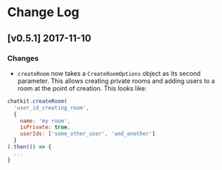 # Change Log

## [v0.5.1] 2017-11-10

### Changes

- `createRoom` now takes a `CreateRoomOptions` object as its second parameter. This allows creating private rooms and adding users to a room at the point of creation. This looks like:

```js
chatkit.createRoom(
  'user_id_creating_room',
  {
    name: 'my room',
    isPrivate: true,
    userIds: ['some_other_user', 'and_another']
  }
).then(() => {
  ...
}
```
